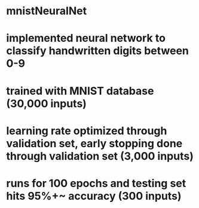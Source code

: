 # mnistNeuralNet

# implemented neural network to classify handwritten digits between 0-9
# trained with MNIST database (30,000 inputs)
# learning rate optimized through validation set, early stopping done through validation set (3,000 inputs)
# runs for 100 epochs and testing set hits 95%+~ accuracy (300 inputs)
